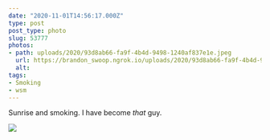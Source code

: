 ```yaml
---
date: "2020-11-01T14:56:17.000Z"
type: post 
post_type: photo
slug: 53777
photos: 
- path: uploads/2020/93d8ab66-fa9f-4b4d-9498-1240af837e1e.jpeg
  url: https://brandon_swoop.ngrok.io/uploads/2020/93d8ab66-fa9f-4b4d-9498-1240af837e1e.jpeg
  alt: 
tags: 
- Smoking
- wsm
---
```

Sunrise and smoking. I have become _that_ guy. 


![](/uploads/2020/93d8ab66-fa9f-4b4d-9498-1240af837e1e.jpeg)
